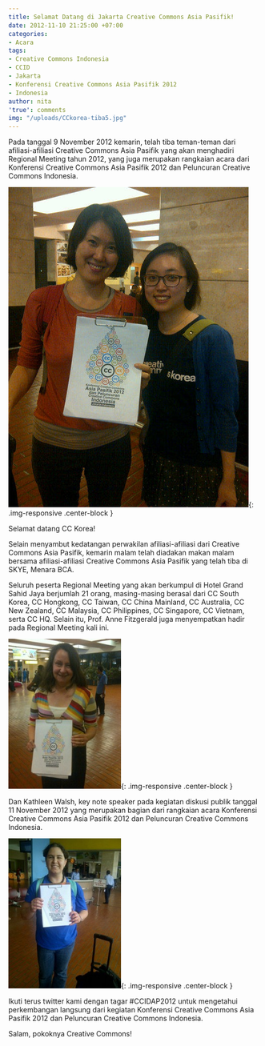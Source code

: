 ```yaml
---
title: Selamat Datang di Jakarta Creative Commons Asia Pasifik!
date: 2012-11-10 21:25:00 +07:00
categories:
- Acara
tags:
- Creative Commons Indonesia
- CCID
- Jakarta
- Konferensi Creative Commons Asia Pasifik 2012
- Indonesia
author: nita
'true': comments
img: "/uploads/CCkorea-tiba5.jpg"
---
```


Pada tanggal 9 November 2012 kemarin, telah tiba teman-teman dari afiliasi-afiliasi Creative Commons Asia Pasifik yang akan menghadiri Regional Meeting tahun 2012, yang juga merupakan rangkaian acara dari Konferensi Creative Commons Asia Pasifik 2012 dan Peluncuran Creative Commons Indonesia.

![CCkorea-tiba5.jpg](/uploads/CCkorea-tiba5.jpg){: .img-responsive .center-block }
                                        
Selamat datang CC Korea!

Selain menyambut kedatangan perwakilan afiliasi-afiliasi dari Creative Commons Asia Pasifik, kemarin malam telah diadakan makan malam bersama afiliasi-afiliasi Creative Commons Asia Pasifik yang telah tiba di SKYE, Menara BCA.

Seluruh peserta Regional Meeting yang akan berkumpul di Hotel Grand Sahid Jaya berjumlah 21 orang, masing-masing berasal dari CC South Korea, CC Hongkong, CC Taiwan, CC China Mainland, CC Australia, CC New Zealand, CC Malaysia, CC Philippines, CC Singapore, CC Vietnam, serta CC HQ. Selain itu, Prof. Anne Fitzgerald juga menyempatkan hadir pada Regional Meeting kali ini.

![annefitzgerald-225x300.jpg](/uploads/annefitzgerald-225x300.jpg){: .img-responsive .center-block }

Dan Kathleen Walsh, key note speaker pada kegiatan diskusi publik tanggal 11 November 2012 yang merupakan bagian dari rangkaian acara Konferensi Creative Commons Asia Pasifik 2012 dan Peluncuran Creative Commons Indonesia.

![katwalsh-225x300.jpg](/uploads/katwalsh-225x300.jpg){: .img-responsive .center-block }

Ikuti terus twitter kami dengan tagar #CCIDAP2012 untuk mengetahui perkembangan langsung dari kegiatan Konferensi Creative Commons Asia Pasifik 2012 dan Peluncuran Creative Commons Indonesia.

Salam, pokoknya Creative Commons!
